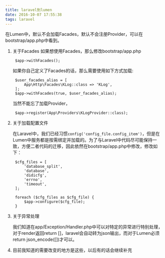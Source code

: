 ```yaml
---
title: laravel到lumen
date: 2016-10-07 17:55:38
tags: laravel
---
```

在Lumen中，默认不会加载Facades，默认不会注册Provider，可以在bootstrap/app.php中看到。

1. 关于Facades
    如果想使用Facades，那么修改bootstrap/app.php

        $app->withFacades();

    如果你自己定义了Facades的话，那么需要使用如下方式加载:

        $user_facades_alias = [
            App\Http\Facades\KLog::class => 'KLog',
        ];
        $app->withFacades(true, $user_facades_alias);

    当然不能忘了加载Provider，

        $app->register(App\Providers\KLogProvider::class);

2. 关于加载配置文件

    在Laravel中，我们已经习惯`config('config_file.config_item')`，但是在Lumen中服务都是按需绑定并加载的。为了与Laravel中代码尽可能保持一致，方便二者代码的迁移，因此依然在bootstrap/app.php中修改，修改如下：

        $cfg_files = [
            'database_split',
            'database',
            'didicfg',
            'errno',
            'timeout',
        ];

        foreach ($cfg_files as $cfg_file) {
            $app->configure($cfg_file);
        }

3. 关于异常处理

    我们知道在app/Exception/Handler.php中可以对特定的异常进行特别处理，对于render返回return []，laravel会自动转为json输出，而对于Lumen必须return json_encode([])才可以。

4. 目前我知道的需要改变的地方是这些，以后有的话会继续补充
